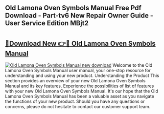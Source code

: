 ## Old Lamona Oven Symbols Manual Free Pdf Download - Part-tv6 New Repair Owner Guide - User Service Edition MBjt2

# <h2><a href="http://cf2910.oget.top/?id=Old+Lamona+Oven+Symbols+Manual">🔗Download New 👉🔴 Old Lamona Oven Symbols Manual</a></h2>

[![Old Lamona Oven Symbols Manual new download](https://i.imgur.com/5g1atiW.png)](http://cf2910.oget.top/?id=Old+Lamona+Oven+Symbols+Manual)
Welcome to the Old Lamona Oven Symbols Manual user manual, your one-stop resource for understanding and using your new product. Understanding the Product This section provides an overview of your new Old Lamona Oven Symbols Manual and its key features. Experience the possibilities of list of features with your new Old Lamona Oven Symbols Manual. It's our hope that the Old Lamona Oven Symbols Manual has been a valuable asset as you navigate the functions of your new product. Should you have any questions or concerns, please do not hesitate to contact our customer support team.
